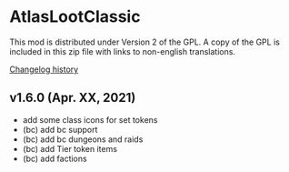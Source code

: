 # AtlasLootClassic

This mod is distributed under Version 2 of the GPL.  A copy of the GPL is included in this zip file with links to non-english translations.

[Changelog history](https://github.com/Hoizame/AtlasLootClassic/blob/master/AtlasLootClassic/Documentation/Release_Notes.md)

## v1.6.0 (Apr. XX, 2021)

- add some class icons for set tokens
- (bc) add bc support
- (bc) add bc dungeons and raids
- (bc) add Tier token items
- (bc) add factions
